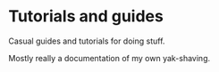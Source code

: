 # Tutorials and guides

Casual guides and tutorials for doing stuff.

Mostly really a documentation of my own yak-shaving.
